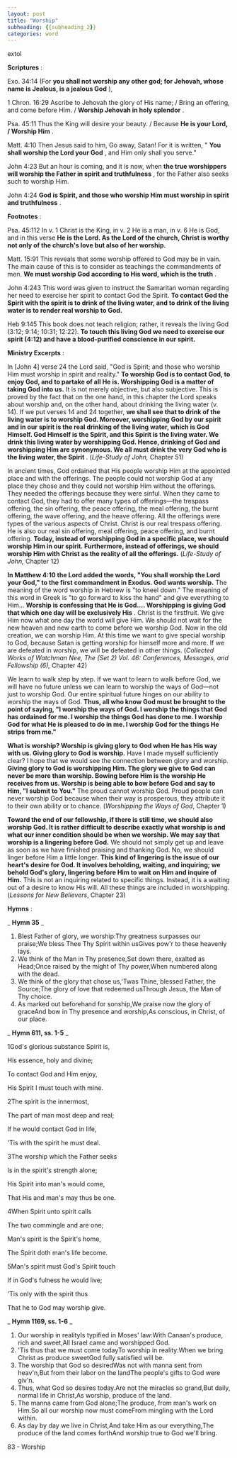 ```yaml
---
layout: post
title: "Worship"
subheading: {{subheading_2}}
categories: word
---
```


extol

**Scriptures** :

Exo. 34:14 (For **you shall not worship any other god; for Jehovah, whose name is Jealous, is a jealous God** ),

1 Chron. 16:29 Ascribe to Jehovah the glory of His name; / Bring an offering, and come before Him. / **Worship Jehovah in holy splendor** .

Psa. 45:11 Thus the King will desire your beauty. / Because **He is your Lord, / Worship Him** .

Matt. 4:10 Then Jesus said to him, Go away, Satan! For it is written, " **You shall worship the Lord your God** , and Him only shall you serve."

John 4:23 But an hour is coming, and it is now, when **the true worshippers will worship the Father in spirit and truthfulness** , for the Father also seeks such to worship Him.

John 4:24 **God is Spirit, and those who worship Him must worship in spirit and truthfulness** .

**Footnotes** :

Psa. 45:112 In v. 1 Christ is the King, in v. 2 He is a man, in v. 6 He is God, and in this verse **He is the Lord. As the Lord of the church, Christ is worthy not only of the church's love but also of her worship.**

Matt. 15:91 This reveals that some worship offered to God may be in vain. The main cause of this is to consider as teachings the commandments of men. **We must worship God according to His word, which is the truth** .

John 4:243 This word was given to instruct the Samaritan woman regarding her need to exercise her spirit to contact God the Spirit. **To contact God the Spirit with the spirit is to drink of the living water, and to drink of the living water is to render real worship to God.**

Heb 9:145 This book does not teach religion; rather, it reveals the living God (3:12; 9:14; 10:31; 12:22). **To touch this living God we need to exercise our spirit (4:12) and have a blood-purified conscience in our spirit.**

**Ministry Excerpts** :

In [John 4] verse 24 the Lord said, "God is Spirit; and those who worship Him must worship in spirit and reality." **To worship God is to contact God, to enjoy God, and to partake of all He is. Worshipping God is a matter of taking God into us.** It is not merely objective, but also subjective. This is proved by the fact that on the one hand, in this chapter the Lord speaks about worship and, on the other hand, about drinking the living water (v. 14). If we put verses 14 and 24 together, **we shall see that to drink of the living water is to worship God. Moreover, worshipping God by our spirit and in our spirit is the real drinking of the living water, which is God Himself. God Himself is the Spirit, and this Spirit is the living water. We drink this living water by worshipping God. Hence, drinking of God and worshipping Him are synonymous. We all must drink the very God who is the living water, the Spirit** . (_Life-Study of John,_ Chapter 51)

In ancient times, God ordained that His people worship Him at the appointed place and with the offerings. The people could not worship God at any place they chose and they could not worship Him without the offerings. They needed the offerings because they were sinful. When they came to contact God, they had to offer many types of offerings—the trespass offering, the sin offering, the peace offering, the meal offering, the burnt offering, the wave offering, and the heave offering. All the offerings were types of the various aspects of Christ. Christ is our real trespass offering. He is also our real sin offering, meal offering, peace offering, and burnt offering. **Today, instead of worshipping God in a specific place, we should worship Him in our spirit. Furthermore, instead of offerings, we should worship Him with Christ as the reality of all the offerings.** (_Life-Study of John,_ Chapter 12)

**In Matthew 4:10 the Lord added the words, "You shall worship the Lord your God," to the first commandment in Exodus. God wants worship.** The meaning of the word worship in Hebrew is "to kneel down." The meaning of this word in Greek is "to go forward to kiss the hand" and give everything to Him… **Worship is confessing that He is God…. Worshipping is giving God that which one day will be exclusively His** . Christ is the firstfruit. We give Him now what one day the world will give Him. We should not wait for the new heaven and new earth to come before we worship God. Now in the old creation, we can worship Him. At this time we want to give special worship to God, because Satan is getting worship for himself more and more. If we are defeated in worship, we will be defeated in other things. (_Collected Works of Watchman Nee, The (Set 2) Vol. 46: Conferences, Messages, and Fellowship (6),_ Chapter 42)

We learn to walk step by step. If we want to learn to walk before God, we will have no future unless we can learn to worship the ways of God—not just to worship God. Our entire spiritual future hinges on our ability to worship the ways of God. **Thus, all who know God must be brought to the point of saying, "I worship the ways of God. I worship the things that God has ordained for me. I worship the things God has done to me. I worship God for what He is pleased to do in me. I worship God for the things He strips from me."**

**What is worship? Worship is giving glory to God when He has His way with us. Giving glory to God is worship.** Have I made myself sufficiently clear? I hope that we would see the connection between glory and worship. **Giving glory to God is worshipping Him. The glory we give to God can never be more than worship. Bowing before Him is the worship He receives from us. Worship is being able to bow before God and say to Him, "I submit to You."** The proud cannot worship God. Proud people can never worship God because when their way is prosperous, they attribute it to their own ability or to chance. (_Worshipping the Ways of God_, Chapter 1)

**Toward the end of our fellowship, if there is still time, we should also worship God. It is rather difficult to describe exactly what worship is and what our inner condition should be when we worship. We may say that worship is a lingering before God.** We should not simply get up and leave as soon as we have finished praising and thanking God. No, we should linger before Him a little longer. **This kind of lingering is the issue of our heart's desire for God. It involves beholding, waiting, and inquiring; we behold God's glory, lingering before Him to wait on Him and inquire of Him.** This is not an inquiring related to specific things. Instead, it is a waiting out of a desire to know His will. All these things are included in worshipping. (_Lessons for New Believers_, Chapter 23)

**Hymns** :

_ **Hymn 35** _

1. Blest Father of glory, we worship:Thy greatness surpasses our praise;We bless Thee Thy Spirit within usGives pow'r to these heavenly lays.
2. We think of the Man in Thy presence,Set down there, exalted as Head;Once raised by the might of Thy power,When numbered along with the dead.
3. We think of the glory that chose us,'Twas Thine, blessed Father, the Source;The glory of love that redeemed usThrough Jesus, the Man of Thy choice.
4. As marked out beforehand for sonship,We praise now the glory of graceAnd bow in Thy presence and worship,As conscious, in Christ, of our place.

_ **Hymn 611, ss. 1-5** _

1God's glorious substance Spirit is,

His essence, holy and divine;

To contact God and Him enjoy,

His Spirit I must touch with mine.

2The spirit is the innermost,

The part of man most deep and real;

If he would contact God in life,

'Tis with the spirit he must deal.

3The worship which the Father seeks

Is in the spirit's strength alone;

His Spirit into man's would come,

That His and man's may thus be one.

4When Spirit unto spirit calls

The two commingle and are one;

Man's spirit is the Spirit's home,

The Spirit doth man's life become.

5Man's spirit must God's Spirit touch

If in God's fulness he would live;

'Tis only with the spirit thus

That he to God may worship give.

_ **Hymn 1169, ss. 1-6** _

1. Our worship in realityIs typified in Moses' law:With Canaan's produce, rich and sweet,All Israel came and worshipped God.
2. 'Tis thus that we must come todayTo worship in reality:When we bring Christ as produce sweetGod fully satisfied will be.
3. The worship that God so desiredWas not with manna sent from heav'n,But from their labor on the landThe people's gifts to God were giv'n.
4. Thus, what God so desires today.Are not the miracles so grand,But daily, normal life in Christ,As worship, produce of the land.
5. The manna came from God alone;The produce, from man's work on Him.So all our worship now must comeFrom mingling with the Lord within.
6. As day by day we live in Christ,And take Him as our everything,The produce of the land comes forthAnd worship true to God we'll bring.

83 - Worship
